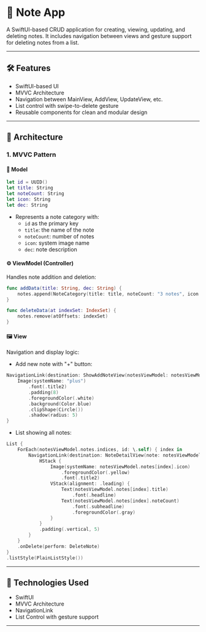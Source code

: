 
# 📒 Note App

A SwiftUI-based CRUD application for creating, viewing, updating, and deleting notes. It includes navigation between views and gesture support for deleting notes from a list.

---

## 🛠 Features

- SwiftUI-based UI
- MVVC Architecture
- Navigation between MainView, AddView, UpdateView, etc.
- List control with swipe-to-delete gesture
- Reusable components for clean and modular design

---

## 🧱 Architecture

### 1. MVVC Pattern

#### 🧩 Model

```swift
let id = UUID()
let title: String
let noteCount: String
let icon: String
let dec: String
```

- Represents a note category with:
  - `id` as the primary key
  - `title`: the name of the note
  - `noteCount`: number of notes
  - `icon`: system image name
  - `dec`: note description

#### ⚙️ ViewModel (Controller)

Handles note addition and deletion:

```swift
func addData(title: String, dec: String) {
    notes.append(NoteCategory(title: title, noteCount: "3 notes", icon: "folder.fill", dec: dec))
}

func deleteData(at indexSet: IndexSet) {
    notes.remove(atOffsets: indexSet)
}
```

#### 🖼 View

Navigation and display logic:

- Add new note with "+" button:

```swift
NavigationLink(destination: ShowAddNoteView(notesViewModel: notesViewModel)) {
    Image(systemName: "plus")
        .font(.title2)
        .padding(8)
        .foregroundColor(.white)
        .background(Color.blue)
        .clipShape(Circle())
        .shadow(radius: 5)
}
```

- List showing all notes:

```swift
List {
    ForEach(notesViewModel.notes.indices, id: \.self) { index in
        NavigationLink(destination: NoteDetailView(note: notesViewModel.notes[index])) {
            HStack {
                Image(systemName: notesViewModel.notes[index].icon)
                    .foregroundColor(.yellow)
                    .font(.title2)
                VStack(alignment: .leading) {
                    Text(notesViewModel.notes[index].title)
                        .font(.headline)
                    Text(notesViewModel.notes[index].noteCount)
                        .font(.subheadline)
                        .foregroundColor(.gray)
                }
            }
            .padding(.vertical, 5)
        }
    }
    .onDelete(perform: DeleteNote)
}
.listStyle(PlainListStyle())
```

---

## 📱 Technologies Used

- SwiftUI
- MVVC Architecture
- NavigationLink
- List Control with gesture support

---




